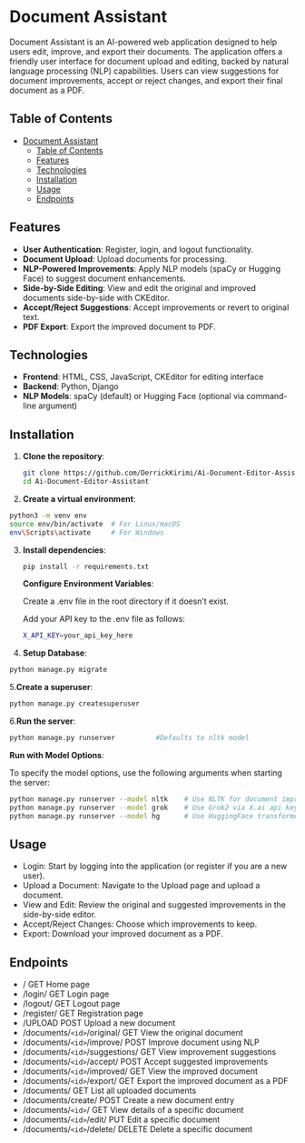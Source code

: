 # Document Assistant

Document Assistant is an AI-powered web application designed to help users edit, improve, and export their documents. The application offers a friendly user interface for document upload and editing, backed by natural language processing (NLP) capabilities. Users can view suggestions for document improvements, accept or reject changes, and export their final document as a PDF.

## Table of Contents

- [Document Assistant](#document_assistant)
  - [Table of Contents](#table-of-contents)
  - [Features](#features)
  - [Technologies](#technologies)
  - [Installation](#installation)
  - [Usage](#usage)
  - [Endpoints](#endpoints)

## Features

- **User Authentication**: Register, login, and logout functionality.
- **Document Upload**: Upload documents for processing.
- **NLP-Powered Improvements**: Apply NLP models (spaCy or Hugging Face) to suggest document enhancements.
- **Side-by-Side Editing**: View and edit the original and improved documents side-by-side with CKEditor.
- **Accept/Reject Suggestions**: Accept improvements or revert to original text.
- **PDF Export**: Export the improved document to PDF.

## Technologies

- **Frontend**: HTML, CSS, JavaScript, CKEditor for editing interface
- **Backend**: Python, Django
- **NLP Models**: spaCy (default) or Hugging Face (optional via command-line argument)

## Installation

1. **Clone the repository**:

   ```bash
   git clone https://github.com/DerrickKirimi/Ai-Document-Editor-Assistant.git
   cd Ai-Document-Editor-Assistant
   ```
2. **Create a virtual environment**:

```bash
python3 -m venv env
source env/bin/activate  # For Linux/macOS
env\Scripts\activate     # For Windows
```

3. **Install dependencies**:

   ```bash
   pip install -r requirements.txt
   ```
   **Configure Environment Variables**:

    Create a .env file in the root directory if it doesn’t exist.

    Add your API key to the .env file as follows:

    ```bash
    X_API_KEY=your_api_key_here
    ```

4. **Setup Database**:

```bash
python manage.py migrate
```

5.**Create a superuser**:

```bash
python manage.py createsuperuser
```

6.**Run the server**:

```bash
python manage.py runserver          #Defaults to nltk model
```

**Run with Model Options**:

To specify the model options, use the following arguments when starting the server:

```bash
python manage.py runserver --model nltk    # Use NLTK for document improvements
python manage.py runserver --model grok    # Use Grok2 via X.ai api key
python manage.py runserver --model hg      # Use HuggingFace transformers T5 model 

```

## Usage

- Login: Start by logging into the application (or register if you are a new user).
- Upload a Document: Navigate to the Upload page and upload a document.
- View and Edit: Review the original and suggested improvements in the side-by-side editor.
- Accept/Reject Changes: Choose which improvements to keep.
- Export: Download your improved document as a PDF.

## Endpoints

- / GET Home page
- /login/ GET Login page
- /logout/ GET Logout page
- /register/ GET Registration page
- /UPLOAD POST Upload a new document
- /documents/`<id>`/original/ GET View the original document
- /documents/`<id>`/improve/ POST Improve document using NLP
- /documents/`<id>`/suggestions/ GET View improvement suggestions
- /documents/`<id>`/accept/ POST Accept suggested improvements
- /documents/`<id>`/improved/ GET View the improved document
- /documents/`<id>`/export/ GET Export the improved document as a PDF
- /documents/ GET List all uploaded documents
- /documents/create/ POST Create a new document entry
- /documents/`<id>`/ GET View details of a specific document
- /documents/`<id>`/edit/ PUT Edit a specific document
- /documents/`<id>`/delete/ DELETE Delete a specific document
